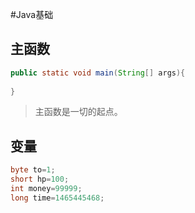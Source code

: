 #Java基础

## 主函数

````java
public static void main(String[] args){
  
}
````

> 主函数是一切的起点。



## 变量

````java
byte to=1;
short hp=100;
int money=99999;
long time=1465445468;
````

